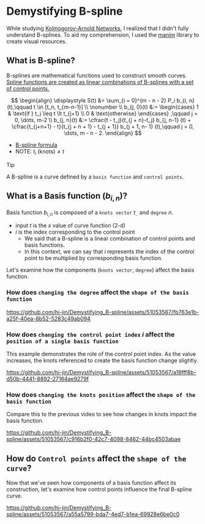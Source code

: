 # Demystifying B-spline

While studying [Kolmogorov-Arnold Networks](https://github.com/KindXiaoming/pykan), I realized that I didn't fully understand B-splines. To aid my comprehension, I used the [manim](https://github.com/3b1b/manim) library to create visual resources.

## What is B-spline?

B-splines are mathematical functions used to construct smooth curves. [Spline functions are created as linear combinations of B-splines with a set of control points.](https://en.wikipedia.org/wiki/B-spline)

$$
\begin{align}
\displaystyle
S(t) &= \sum_{i = 0}^{m - n - 2} P_i b_{i, n} (t),\qquad t \in [t_n, t_{m-n-1}]
\\
\nonumber \\
b_{j, 0}(t) &:=
\begin{cases}
1 & \text{if } t_j \leq t \lt t_{j+1} \\
0 & \text{otherwise}
\end{cases}
,\qquad j = 0, \dots, m-2
\\
b_{j, n}(t) &:= \cfrac{t - t_j}{t_{j + n}-t_j} b_{j, n-1} (t) + \cfrac{t_{j+n+1} - t}{t_{j + n + 1} - t_{j + 1}} b_{j + 1, n- 1} (t),\qquad j = 0, \dots, m - n - 2.
\end{align}
$$
- [B-spline formula](https://ko.wikipedia.org/wiki/B-%EC%8A%A4%ED%94%8C%EB%9D%BC%EC%9D%B8_%EA%B3%A1%EC%84%A0)
- NOTE: $t_i\ (\text{knots}) \neq t$

> [!TIP]
> A B-spline is a curve defined by a `basis function` and `control points`.

## What is a Basis function ($b_{i, n}$)?

Basis function $b_{i, n}$ is composed of a `knots vector` $t_{..}$ and `degree` $n$.
- input $t$ is the $x$ value of curve function (2-d)
- $i$ is the index corresponding to the control point
    - We said that a B-spline is a linear combination of control points and basis functions.
    - In this context, we can say that $i$ represents the index of the control point to be multiplied by corresponding basis function.

Let's examine how the components (`knots vector`, `degree`) affect the basis function.

### How does `changing the degree` affect the `shape of the basis function`


https://github.com/hi-jin/Demystifying_B-spline/assets/51053567/fb763e1b-a25f-40ea-8b52-5283c49ab094


### How does `changing the control point index` $i$ affect the `position of a single basis function`

This example demonstrates the role of the control point index.
As the value increases, the knots referenced to create the basis function change slightly.


https://github.com/hi-jin/Demystifying_B-spline/assets/51053567/a19fff8b-d50b-4441-8892-27164ae9279f


### How does `changing the knots position` affect the `shape of the basis function`

Compare this to the previous video to see how changes in knots impact the basis function.


https://github.com/hi-jin/Demystifying_B-spline/assets/51053567/c916b2f0-42c7-4098-8462-44bc4503abae


## How do `Control points` affect the `shape of the curve`?

Now that we've seen how components of a basis function affect its construction, let's examine how control points influence the final B-spline curve.


https://github.com/hi-jin/Demystifying_B-spline/assets/51053567/a55a5799-bda7-4ed7-b1ea-69928e6be0c0
